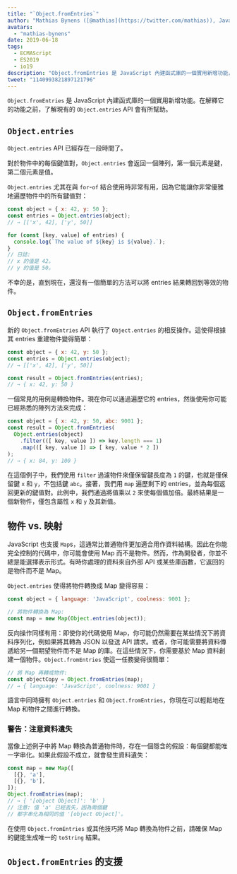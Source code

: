 ```yaml
---
title: "`Object.fromEntries`"
author: "Mathias Bynens ([@mathias](https://twitter.com/mathias)), JavaScript whisperer"
avatars:
  - "mathias-bynens"
date: 2019-06-18
tags:
  - ECMAScript
  - ES2019
  - io19
description: "Object.fromEntries 是 JavaScript 內建函式庫的一個實用新增功能，補充了 Object.entries。"
tweet: "1140993821897121796"
---
```

`Object.fromEntries` 是 JavaScript 內建函式庫的一個實用新增功能。在解釋它的功能之前，了解現有的 `Object.entries` API 會有所幫助。

## `Object.entries`

`Object.entries` API 已經存在一段時間了。

<feature-support chrome="54"
                 firefox="47"
                 safari="10.1"
                 nodejs="7"
                 babel="yes https://github.com/zloirock/core-js#ecmascript-object"></feature-support>

對於物件中的每個鍵值對，`Object.entries` 會返回一個陣列，第一個元素是鍵，第二個元素是值。

`Object.entries` 尤其在與 `for`-`of` 結合使用時非常有用，因為它能讓你非常優雅地遍歷物件中的所有鍵值對：

```js
const object = { x: 42, y: 50 };
const entries = Object.entries(object);
// → [['x', 42], ['y', 50]]

for (const [key, value] of entries) {
  console.log(`The value of ${key} is ${value}.`);
}
// 日誌:
// x 的值是 42。
// y 的值是 50。
```

不幸的是，直到現在，還沒有一個簡單的方法可以將 entries 結果轉回到等效的物件。

## `Object.fromEntries`

新的 `Object.fromEntries` API 執行了 `Object.entries` 的相反操作。這使得根據其 entries 重建物件變得簡單：

```js
const object = { x: 42, y: 50 };
const entries = Object.entries(object);
// → [['x', 42], ['y', 50]]

const result = Object.fromEntries(entries);
// → { x: 42, y: 50 }
```

一個常見的用例是轉換物件。現在你可以通過遍歷它的 entries，然後使用你可能已經熟悉的陣列方法來完成：

```js
const object = { x: 42, y: 50, abc: 9001 };
const result = Object.fromEntries(
  Object.entries(object)
    .filter(([ key, value ]) => key.length === 1)
    .map(([ key, value ]) => [ key, value * 2 ])
);
// → { x: 84, y: 100 }
```

在這個例子中，我們使用 `filter` 過濾物件來僅保留鍵長度為 `1` 的鍵，也就是僅保留鍵 `x` 和 `y`，不包括鍵 `abc`。接著，我們用 `map` 遍歷剩下的 entries，並為每個返回更新的鍵值對。此例中，我們通過將值乘以 `2` 來使每個值加倍。最終結果是一個新物件，僅包含屬性 `x` 和 `y` 及其新值。

<!--truncate-->
## 物件 vs. 映射

JavaScript 也支援 `Map`s，這通常比普通物件更加適合用作資料結構。因此在你能完全控制的代碼中，你可能會使用 Map 而不是物件。然而，作為開發者，你並不總是能選擇表示形式。有時你處理的資料來自外部 API 或某些庫函數，它返回的是物件而不是 Map。

`Object.entries` 使得將物件轉換成 Map 變得容易：

```js
const object = { language: 'JavaScript', coolness: 9001 };

// 將物件轉換為 Map:
const map = new Map(Object.entries(object));
```

反向操作同樣有用：即使你的代碼使用 Map，你可能仍然需要在某些情況下將資料序列化，例如果將其轉為 JSON 以發送 API 請求。或者，你可能需要將資料傳遞給另一個期望物件而不是 Map 的庫。在這些情況下，你需要基於 Map 資料創建一個物件。`Object.fromEntries` 使這一任務變得很簡單：

```js
// 將 Map 再轉成物件:
const objectCopy = Object.fromEntries(map);
// → { language: 'JavaScript', coolness: 9001 }
```

語言中同時擁有 `Object.entries` 和 `Object.fromEntries`，你現在可以輕鬆地在 Map 和物件之間進行轉換。

### 警告：注意資料遺失

當像上述例子中將 Map 轉換為普通物件時，存在一個隱含的假設：每個鍵都能唯一字串化。如果此假設不成立，就會發生資料遺失：

```js
const map = new Map([
  [{}, 'a'],
  [{}, 'b'],
]);
Object.fromEntries(map);
// → { '[object Object]': 'b' }
// 注意: 值 'a' 已經丟失，因為兩個鍵
// 都字串化為相同的值 '[object Object]'。
```

在使用 `Object.fromEntries` 或其他技巧將 Map 轉換為物件之前，請確保 Map 的鍵能生成唯一的 `toString` 結果。

## `Object.fromEntries` 的支援

<feature-support chrome="73 /blog/v8-release-73#object.fromentries"
                 firefox="63"
                 safari="12.1"
                 nodejs="12 https://twitter.com/mathias/status/1120700101637353473"
                 babel="yes https://github.com/zloirock/core-js#ecmascript-object"></feature-support>
